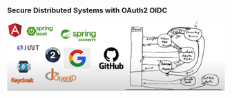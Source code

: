 ### Secure Distributed Systems with OAuth2 OIDC
<img src="https://github.com/Abdelmalek123-Ennani/Secure-Distributed-Systems-with-OAuth2-OIDC/blob/master/captures/Architecture.PNG" style="fit-content=cover" />
